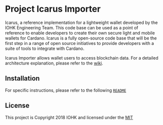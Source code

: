 # Project Icarus Importer 

Icarus, a reference implementation for a lightweight wallet developed by the IOHK Engineering Team. This code base can be used as a point of reference to enable developers to create their own secure light and mobile wallets for Cardano. Icarus is a fully open-source code base that will be the first step in a range of open source initiatives to provide developers with a suite of tools to integrate with Cardano.

Icarus Importer allows wallet users to access blockchain data. For a detailed architecture explanation, please refer to the [wiki](https://github.com/input-output-hk/icarus-poc/wiki/Architecture).

## Installation

For specific instructions, please refer to the following [`README`](blockchain-importer/README.md)

## License

This project is Copyright 2018 IOHK and licensed under the [MIT](lib/LICENSE)

